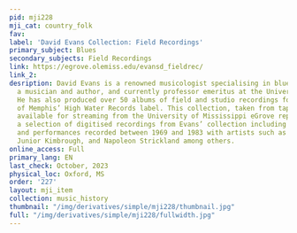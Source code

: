 ```yaml
---
pid: mji228
mji_cat: country_folk
fav: 
label: 'David Evans Collection: Field Recordings'
primary_subject: Blues
secondary_subjects: Field Recordings
link: https://egrove.olemiss.edu/evansd_fieldrec/
link_2: 
desription: David Evans is a renowned musicologist specialising in blues as well as
  a musician and author, and currently professor emeritus at the University of Memphis.
  He has also produced over 50 albums of field and studio recordings for the University
  of Memphis’ High Water Records label. This collection, taken from tape reels and
  available for streaming from the University of Mississippi eGrove repository, features
  a selection of digitised recordings from Evans’ collection including interviews
  and performances recorded between 1969 and 1983 with artists such as Ranie Burnette,
  Junior Kimbrough, and Napoleon Strickland among others.
online_access: Full
primary_lang: EN
last_check: October, 2023
physical_loc: Oxford, MS
order: '227'
layout: mji_item
collection: music_history
thumbnail: "/img/derivatives/simple/mji228/thumbnail.jpg"
full: "/img/derivatives/simple/mji228/fullwidth.jpg"
---
```

